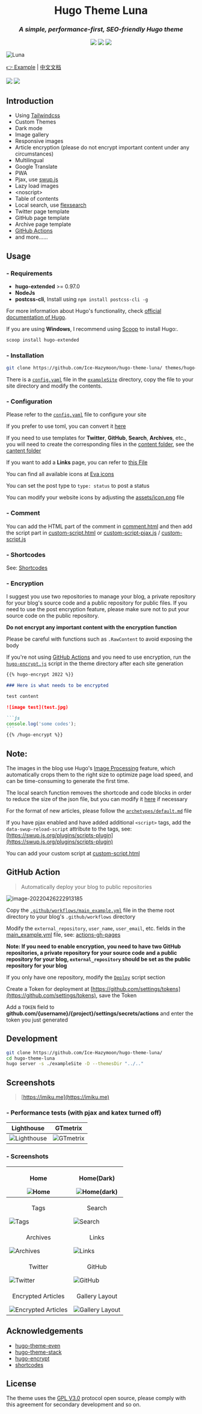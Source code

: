 <h1 align="center">Hugo Theme Luna</h1>

<h3 align="center"><i>A simple, performance-first, SEO-friendly Hugo theme</i></h3>

<p align="center">
  <img src="https://img.shields.io/badge/Hugo-0.97-green?style=for-the-badge&logo=hugo&logoColor=white" />
  <img src="https://img.shields.io/github/workflow/status/Ice-Hazymoon/hugo-theme-luna/CI?style=for-the-badge&logo=github&logoColor=white" />
  <img src="https://img.shields.io/github/license/Ice-Hazymoon/hugo-theme-luna?style=for-the-badge" />
</p>

![Luna](https://github.com/Ice-Hazymoon/hugo-theme-luna/raw/main/screenshots/luna.png)

[👉 Example](https://hugo-theme-luna.imiku.me) | [中文文档](https://github.com/Ice-Hazymoon/hugo-theme-luna/blob/main/README.zh.md)

![](https://img.shields.io/github/last-commit/Ice-Hazymoon/hugo-theme-luna?style=flat-square)
![](https://img.shields.io/github/languages/code-size/Ice-Hazymoon/hugo-theme-luna?style=flat-square)

## Introduction

- Using [Tailwindcss](https://tailwindcss.com)
- Custom Themes
- Dark mode
- Image gallery
- Responsive images
- Article encryption (please do not encrypt important content under any circumstances)
- Multilingual
- Google Translate
- PWA
- Pjax, use [swup.js](https://swup.js.org/)
- Lazy load images
- \<noscript\>
- Table of contents
- Local search, use [flexsearch](https://github.com/nextapps-de/flexsearch)
- Twitter page template
- GitHub page template
- Archive page template
- [GitHub Actions](https://github.com/features/actions)
- and more......

## Usage

### - Requirements

- **hugo-extended** >= 0.97.0
- **NodeJs**
- **postcss-cli**, Install using `npm install postcss-cli -g`

For more information about Hugo's functionality, check [official documentation of Hugo](https://gohugo.io/documentation/).

If you are using **Windows**, I recommend using [Scoop](https://scoop.sh/) to install Hugo:.

```bash
scoop install hugo-extended
```

### - Installation

```bash
git clone https://github.com/Ice-Hazymoon/hugo-theme-luna/ themes/hugo-theme-luna
```

There is a [`config.yaml`](https://github.com/Ice-Hazymoon/hugo-theme-luna/blob/main/exampleSite/config.yaml) file in the [`exampleSite`](https://github.com/Ice-Hazymoon/hugo-theme-luna/tree/main/exampleSite) directory, copy the file to your site directory and modify the contents.

### - Configuration

Please refer to the [`config.yaml`](https://github.com/Ice-Hazymoon/hugo-theme-luna/blob/main/exampleSite/config.yaml) file to configure your site

If you prefer to use toml, you can convert it [here](https://www.convertsimple.com/convert-yaml-to-toml)

If you need to use templates for **Twitter**, **GitHub**, **Search**, **Archives**, etc., you will need to create the corresponding files in the [content folder](https://github.com/Ice-Hazymoon/hugo-theme-luna/tree/main/exampleSite/content), see the [cantent folder](https://github.com/Ice-Hazymoon/hugo-theme-luna/tree/main/exampleSite/content)

If you want to add a **Links** page, you can refer to [this File](https://github.com/Ice-Hazymoon/hugo-theme-luna/blob/main/exampleSite/content/zh-hans/links/index.md)

You can find all available icons at [Eva icons](https://akveo.github.io/eva-icons)

You can set the post type to `type: status` to post a status

You can modify your website icons by adjusting the [assets/icon.png](https://github.com/Ice-Hazymoon/hugo-theme-luna/blob/main/assets/icon.png) file

### - Comment

You can add the HTML part of the comment in [comment.html](https://github.com/Ice-Hazymoon/hugo-theme-luna/blob/77c6007410a97315448119c224412f3929716ed2/layouts/partials/comment.html) and then add the script part in [custom-script.html](https://github.com/Ice-Hazymoon/hugo-theme-luna/blob/main/layouts/partials/scripts/custom-script.html) or [custom-script-pjax.js](https://github.com/Ice-Hazymoon/hugo-theme-luna/blob/main/assets/custom-script-pjax.js) / [custom-script.js](https://github.com/Ice-Hazymoon/hugo-theme-luna/blob/main/assets/custom-script.js)

### - Shortcodes

See: [Shortcodes](https://hugo-theme-luna.imiku.me/2022/05/02/shortcodes.html/)

### - Encryption

I suggest you use two repositories to manage your blog, a private repository for your blog's source code and a public repository for public files. If you need to use the post encryption feature, please make sure not to put your source code on the public repository.

**Do not encrypt any important content with the encryption function**

Please be careful with functions such as `.RawContent` to avoid exposing the body

If you're not using [GitHub Actions](https://github.com/features/actions) and you need to use encryption, run the [`hugo-encrypt.js`](https://github.com/Ice-Hazymoon/hugo-theme-luna/blob/main/hugo-encrypt.js) script in the theme directory after each site generation

````markdown
{{% hugo-encrypt 2022 %}}

### Here is what needs to be encrypted

test content

![image test](test.jpg)

```js
console.log('some codes');
```
{{% /hugo-encrypt %}}
````

## Note:

The images in the blog use Hugo's [Image Processing](https://gohugo.io/content-management/image-processing/) feature, which automatically crops them to the right size to optimize page load speed, and can be time-consuming to generate the first time.

The local search function removes the shortcode and code blocks in order to reduce the size of the json file, but you can modify it [here](https://github.com/Ice-Hazymoon/hugo-theme-luna/blob/main/layouts/_default/search.json) if necessary

For the format of new articles, please follow the [`archetypes/default.md`](https://github.com/Ice-Hazymoon/hugo-theme-luna/blob/main/archetypes/default.md) file

If you have pjax enabled and have added additional `<script>` tags, add the `data-swup-reload-script` attribute to the tags, see: [https://swup.js.org/plugins/scripts-plugin](https://swup.js.org/plugins/scripts-plugin)

You can add your custom script at [custom-script.html](https://github.com/Ice-Hazymoon/hugo-theme-luna/blob/main/layouts/partials/scripts/custom-script.html)

## GitHub Action

> Automatically deploy your blog to public repositories

![image-20220426222913185](https://github.com/Ice-Hazymoon/hugo-theme-luna/raw/main/screenshots/image-20220426222913185.png)

Copy the [`.github/workflows/main_example.yml`](https://github.com/Ice-Hazymoon/hugo-theme-luna/blob/edf3a101a93e8e628b534636306fda5985cc1b32/.github/workflows/main_example.yml) file in the theme root directory to your blog's `.github/workflows` directory

Modify the `external_repository`, `user_name`, `user_email`, etc. fields in the [main_example.yml](https://github.com/Ice-Hazymoon/hugo-theme-luna/blob/main/.github/workflows/main_example.yml) file, see: [actions-gh-pages](https://github.com/peaceiris/actions-gh-pages)

**Note: If you need to enable encryption, you need to have two GitHub repositories, a private repository for your source code and a public repository for your blog, `external_repository` should be set as the public repository for your blog**

If you only have one repository, modify the [`Deploy`](https://github.com/Ice-Hazymoon/hugo-theme-luna/blob/edf3a101a93e8e628b534636306fda5985cc1b32/.github/workflows/main_example.yml#L45) script section

Create a Token for deployment at [https://github.com/settings/tokens](https://github.com/settings/tokens), save the Token

Add a `TOKEN` field to **github.com/{username}/{project}/settings/secrets/actions** and enter the token you just generated

## Development

```sh
git clone https://github.com/Ice-Hazymoon/hugo-theme-luna/
cd hugo-theme-luna
hugo server -s ./exampleSite -D --themesDir "../.."
```

## Screenshots

> [https://imiku.me](https://imiku.me)

### - Performance tests (with pjax and katex turned off)

| Lighthouse                                                                                                      | GTmetrix                                                                                                      |
| --------------------------------------------------------------------------------------------------------------- | ------------------------------------------------------------------------------------------------------------- |
| ![Lighthouse](https://github.com/Ice-Hazymoon/hugo-theme-luna/raw/main/screenshots/image-20220427013052128.png) | ![GTmetrix](https://github.com/Ice-Hazymoon/hugo-theme-luna/raw/main/screenshots/image-20220427013223319.png) |

### - Screenshots

| <p align="center">Home</p> ![Home](https://github.com/Ice-Hazymoon/hugo-theme-luna/raw/main/screenshots/screely-1651059552132.png)                             | <p align="center">Home(Dark)</p> ![Home(dark)](https://github.com/Ice-Hazymoon/hugo-theme-luna/raw/main/screenshots/screely-1651059730757.png)         |
| -------------------------------------------------------------------------------------------------------------------------------------------------------------- | ------------------------------------------------------------------------------------------------------------------------------------------------------ |
| <p align="center">Tags</p> ![Tags](https://github.com/Ice-Hazymoon/hugo-theme-luna/raw/main/screenshots/screely-1651060185422.png)                             | <p align="center">Search</p> ![Search](https://github.com/Ice-Hazymoon/hugo-theme-luna/raw/main/screenshots/screely-1651059518653.png)                 |
| <p align="center">Archives</p> ![Archives](https://github.com/Ice-Hazymoon/hugo-theme-luna/raw/main/screenshots/screely-1651059387460.png)                     | <p align="center">Links</p> ![Links](https://github.com/Ice-Hazymoon/hugo-theme-luna/raw/main/screenshots/screely-1651059430110.png)                   |
| <p align="center">Twitter</p> ![Twitter](https://github.com/Ice-Hazymoon/hugo-theme-luna/raw/main/screenshots/screely-1651059453997.png)                       | <p align="center">GitHub</p> ![GitHub](https://github.com/Ice-Hazymoon/hugo-theme-luna/raw/main/screenshots/screely-1651059484292.png)                 |
| <p align="center">Encrypted Articles</p> ![Encrypted Articles](https://github.com/Ice-Hazymoon/hugo-theme-luna/raw/main/screenshots/screely-1651060168715.png) | <p align="center">Gallery Layout</p> ![Gallery Layout](https://github.com/Ice-Hazymoon/hugo-theme-luna/raw/main/screenshots/screely-1651059672459.png) |

## Acknowledgements

- [hugo-theme-even](https://github.com/olOwOlo/hugo-theme-even)
- [hugo-theme-stack](https://github.com/CaiJimmy/hugo-theme-stack)
- [hugo-encrypt](https://github.com/Izumiko/hugo-encrypt)
- [shortcodes](https://guanqr.com/tech/website/hugo-shortcodes-customization)

## License

The theme uses the [GPL V3.0](https://github.com/Ice-Hazymoon/hugo-theme-luna/blob/main/LICENSE) protocol open source, please comply with this agreement for secondary development and so on.
